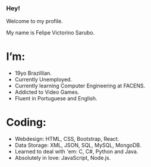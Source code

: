 ### Hey!
Welcome to my profile.

My name is Felipe Victorino Sarubo.

# I’m:
- 19yo Brazillian.
- Currently Unemployed.
- Currently learning Computer Engineering at FACENS.
- Addicted to Video Games.
- Fluent in Portuguese and English.

# Coding:
- Webdesign: HTML, CSS, Bootstrap, React.
- Data Storage: XML, JSON, SQL, MySQL, MongoDB.
- Learned to deal with 'em: C, C#, Python and Java.
- Absolutely in love: JavaScript, Node.js.

